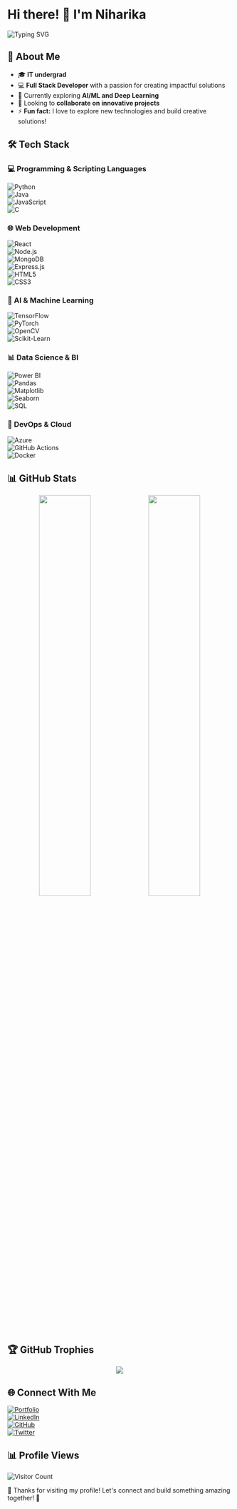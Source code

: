 

# Hi there! 👋 I'm Niharika  

![Typing SVG](https://readme-typing-svg.herokuapp.com?font=Roboto&size=22&color=ff6700&center=true&vCenter=true&width=500&lines=Software+Engineer;Full+Stack+Developer;Data+Science+Enthusiast;Passionate+about+Technology)

## 🚀 About Me  
- 🎓 **IT undergrad**  
- 💻 **Full Stack Developer** with a passion for creating impactful solutions  
- 🌱 Currently exploring **AI/ML and Deep Learning**  
- 👯 Looking to **collaborate on innovative projects**  
- ⚡ **Fun fact:** I love to explore new technologies and build creative solutions!  

## 🛠️ Tech Stack  
### 💻 Programming & Scripting Languages  
![Python](https://img.shields.io/badge/Python-3776AB?style=for-the-badge&logo=python&logoColor=white)  
![Java](https://img.shields.io/badge/Java-007396?style=for-the-badge&logo=java&logoColor=white)  
![JavaScript](https://img.shields.io/badge/JavaScript-F7DF1E?style=for-the-badge&logo=javascript&logoColor=black)  
![C](https://img.shields.io/badge/C-00599C?style=for-the-badge&logo=c&logoColor=white)  

### 🌐 Web Development  
![React](https://img.shields.io/badge/React-20232A?style=for-the-badge&logo=react&logoColor=61DAFB)  
![Node.js](https://img.shields.io/badge/Node.js-43853D?style=for-the-badge&logo=node.js&logoColor=white)  
![MongoDB](https://img.shields.io/badge/MongoDB-4EA94B?style=for-the-badge&logo=mongodb&logoColor=white)  
![Express.js](https://img.shields.io/badge/Express.js-000000?style=for-the-badge&logo=express&logoColor=white)  
![HTML5](https://img.shields.io/badge/HTML5-E34F26?style=for-the-badge&logo=html5&logoColor=white)  
![CSS3](https://img.shields.io/badge/CSS3-1572B6?style=for-the-badge&logo=css3&logoColor=white)  

### 🤖 AI & Machine Learning  
![TensorFlow](https://img.shields.io/badge/TensorFlow-FF6F00?style=for-the-badge&logo=tensorflow&logoColor=white)  
![PyTorch](https://img.shields.io/badge/PyTorch-EE4C2C?style=for-the-badge&logo=pytorch&logoColor=white)  
![OpenCV](https://img.shields.io/badge/OpenCV-5C3EE8?style=for-the-badge&logo=opencv&logoColor=white)  
![Scikit-Learn](https://img.shields.io/badge/Scikit--Learn-F7931E?style=for-the-badge&logo=scikit-learn&logoColor=white)  

### 📊 Data Science & BI  
![Power BI](https://img.shields.io/badge/Power_BI-F2C811?style=for-the-badge&logo=powerbi&logoColor=black)  
![Pandas](https://img.shields.io/badge/Pandas-150458?style=for-the-badge&logo=pandas&logoColor=white)  
![Matplotlib](https://img.shields.io/badge/Matplotlib-FF9800?style=for-the-badge)  
![Seaborn](https://img.shields.io/badge/Seaborn-009688?style=for-the-badge)  
![SQL](https://img.shields.io/badge/SQL-4479A1?style=for-the-badge&logo=sql&logoColor=white)  

### 🔗 DevOps & Cloud  
![Azure](https://img.shields.io/badge/Microsoft_Azure-0078D4?style=for-the-badge&logo=microsoft-azure&logoColor=white)  
![GitHub Actions](https://img.shields.io/badge/GitHub_Actions-2088FF?style=for-the-badge&logo=github-actions&logoColor=white)  
![Docker](https://img.shields.io/badge/Docker-2496ED?style=for-the-badge&logo=docker&logoColor=white)  

## 📊 GitHub Stats  
<p align="center">
  <img width="48%" src="https://github-readme-stats.vercel.app/api?username=niiihariiikaa&show_icons=true&theme=radical" />
  <img width="48%" src="https://github-readme-streak-stats.herokuapp.com/?user=niiihariiikaa&theme=radical" />
</p>

## 🏆 GitHub Trophies  
<p align="center">
  <img src="https://github-profile-trophy.vercel.app/?username=niiihariiikaa&theme=radical&margin-w=10&row=1&column=7">
</p>

## 🌐 Connect With Me  
[![Portfolio](https://img.shields.io/badge/Portfolio-ff6700?style=for-the-badge&logo=vercel&logoColor=white)](https://portfolio-niharika-kashyap.vercel.app/)  
[![LinkedIn](https://img.shields.io/badge/LinkedIn-0077B5?style=for-the-badge&logo=linkedin&logoColor=white)](https://www.linkedin.com/in/niharika-kashyap-1b2428284/)  
[![GitHub](https://img.shields.io/badge/GitHub-181717?style=for-the-badge&logo=github)](https://github.com/niiihariiikaa)  
[![Twitter](https://img.shields.io/badge/Twitter-1DA1F2?style=for-the-badge&logo=twitter&logoColor=white)](https://twitter.com/yourhandle)  

## 📊 Profile Views  
![Visitor Count](https://komarev.com/ghpvc/?username=niiihariiikaa&color=blue&style=for-the-badge)  

💖 Thanks for visiting my profile! Let's connect and build something amazing together! 🚀

